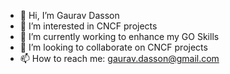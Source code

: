 - 👋 Hi, I’m Gaurav Dasson
- 👀 I’m interested in CNCF projects
- 🌱 I’m currently working to enhance my GO Skills
- 💞️ I’m looking to collaborate on CNCF projects
- 📫 How to reach me: gaurav.dasson@gmail.com

<!---
gdasson/gdasson is a ✨ special ✨ repository because its `README.md` (this file) appears on your GitHub profile.
You can click the Preview link to take a look at your changes.
--->
